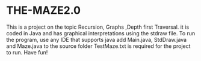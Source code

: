 # THE-MAZE2.0
This is a project on the topic Recursion, Graphs ,Depth first Traversal.
it is coded in Java and has graphical interpretations using the stdraw file.
To run the program, use any IDE that supports java add Main.java, StdDraw.java and Maze.java to the source folder
TestMaze.txt is required for the project to run.
Have fun!
